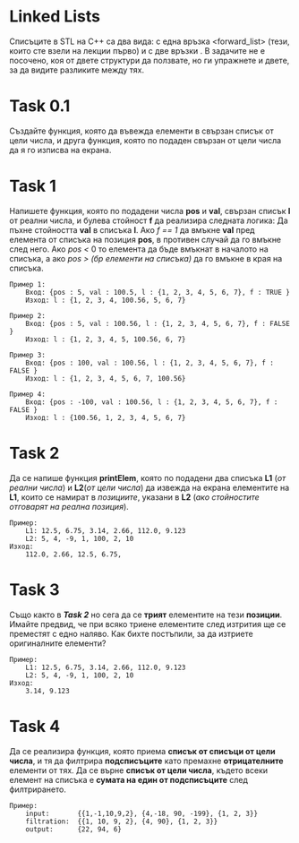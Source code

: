 # Linked Lists

Списъците в STL на C++ са два вида: с една връзка <forward_list> (тези, които сте взели на лекции първо) и с две връзки <list>. В задачите не е посочено, коя от двете структури да ползвате, но ги упражнете и двете, за да видите разликите между тях.  

# Task 0.1
Създайте функция, която да въвежда елементи в свързан списък от цели числа, и друга функция, която по подаден свързан от цели числа да я го изписва на екрана.

# Task 1

Напишете функция, която по подадени числа **pos** и **val**, свързан списък **l** от реални числа, и булева стойност **f** да реализира следната логика: Да пъхне стойността **val** в списъка **l**. Ако *f == 1* да вмъкне **val** пред елемента от списъка на позиция **pos**, в противен случай да го вмъкне след него. Ако *pos <* 0 то елемента да бъде вмъкнат в началото на списъка, а ако *pos > (бр елементи на списъка)* да го вмъкне в края на списъка.   
```
Пример 1:
    Вход: {pos : 5, val : 100.5, l : {1, 2, 3, 4, 5, 6, 7}, f : TRUE }
    Изход: l : {1, 2, 3, 4, 100.56, 5, 6, 7}

Пример 2:
    Вход: {pos : 5, val : 100.56, l : {1, 2, 3, 4, 5, 6, 7}, f : FALSE }
    Изход: l : {1, 2, 3, 4, 5, 100.56, 6, 7}

Пример 3:
    Вход: {pos : 100, val : 100.56, l : {1, 2, 3, 4, 5, 6, 7}, f : FALSE }
    Изход: l : {1, 2, 3, 4, 5, 6, 7, 100.56}

Пример 4:
    Вход: {pos : -100, val : 100.56, l : {1, 2, 3, 4, 5, 6, 7}, f : FALSE }
    Изход: l : {100.56, 1, 2, 3, 4, 5, 6, 7}
```

# Task 2
Да се напише функция **printElem**, която по подадени два списъка **L1** (*от реални числа*) и **L2**(*от цели числа*) да извежда на екрана елементите на **L1**, които се намират в *позициите*, указани в **L2** (*ако стойностите отговарят на реална позиция*).
```
Пример:
    L1: 12.5, 6.75, 3.14, 2.66, 112.0, 9.123
    L2: 5, 4, -9, 1, 100, 2, 10
Изход:
    112.0, 2.66, 12.5, 6.75,  
```

# Task 3
Също както в ***Task 2*** но сега да се **трият** елементите на тези **позиции**. Имайте предвид, че при всяко триене елементите след изтрития ще се преместят с едно наляво. Как бихте постъпили, за да изтриете оригиналните елементи?
```
Пример:
    L1: 12.5, 6.75, 3.14, 2.66, 112.0, 9.123
    L2: 5, 4, -9, 1, 100, 2, 10
Изход:
    3.14, 9.123
```

# Task 4
Да се реализира функция, която приема **списък от списъци от цели числа**, и тя да филтрира **подсписъците** като премахне **отрицателните** елементи от тях. Да се върне **списък от цели числа**, където всеки елемент на списъка е **сумата на един от подсписъците** след филтрирането.
```
Пример:
    input:       {{1,-1,10,9,2}, {4,-18, 90, -199}, {1, 2, 3}}
    filtration:  {{1, 10, 9, 2}, {4, 90}, {1, 2, 3}} 
    output:      {22, 94, 6}
```
